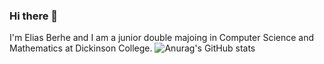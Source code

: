 ### Hi there 👋

I'm Elias Berhe and I am a junior double majoing in Computer Science and Mathematics at Dickinson College. 
![Anurag's GitHub stats](https://github-readme-stats.vercel.app/api?username=anuraghazra&hide=contribs,prs)
